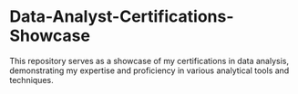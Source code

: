 # Data-Analyst-Certifications-Showcase
This repository serves as a showcase of my certifications in data analysis, demonstrating my expertise and proficiency in various analytical tools and techniques.
